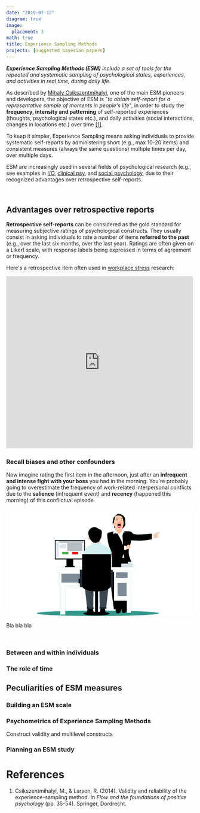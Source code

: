 ```yaml
---
date: "2019-07-12"
diagram: true
image:
  placement: 3
math: true
title: Experience Sampling Methods
projects: [suggested_bayesian_papers]
---
```


***Experience Sampling Methods (ESM)*** *include a set of tools for the repeated and systematic sampling of psychological states, experiences, and activities in real time, during daily life*.

As described by [Mihaly Csikszentmihalyi](https://www.researchgate.net/profile/Mihaly-Csikszentmihalyi), one of the main ESM pioneers and developers, the objective of ESM is "*to obtain self-report for a representative sample of moments in people's life*", in order to study the **frequency, intensity and patterning** of self-reported experiences (thoughts, psychological states etc.), and daily activities (social interactions, changes in locations etc.) over time [[1]](#references).

To keep it simpler, Experience Sampling means asking individuals to provide systematic self-reports by administering short (e.g., max 10-20 items) and consistent measures (always the same questions) multiple times per day, over multiple days.

ESM are increasingly used in several fields of psychological research (e.g., see examples in [I/O](https://wikipedia.com), [clinical psy](https://wikipedia.com), and [social psychology](https://wikipedia.com), due to their recognized advantages over retrospective self-reports.

<br>

## Advantages over retrospective reports

**Retrospective self-reports** can be considered as the gold standard for measuring subjective ratings of psychological constructs. They usually consist in asking individuals to rate a number of items **referred to the past** (e.g., over the last six months, over the last year). Ratings are often given on a Likert scale, with response labels being expressed in terms of agreement or frequency.

Here's a retrospective item often used in [workplace stress](https://lucamenghini.netlify.app/2019/07/12/stress-and-workplace-stress/) research:

<iframe src="https://docs.google.com/forms/d/e/1FAIpQLSfCom9uiHbaHruWx5K1tr3j5lNgs4Lid8xQJitVoHrNs76Rxg/viewform?embedded=true" width="500" height="460" frameborder="0" marginheight="0" marginwidth="0">

Loading...</iframe>

### Recall biases and other confounders

Now imagine rating the first item in the afternoon, just after an **infrequent and intense fight with your boss** you had in the morning. You're probably going to overestimate the frequency of work-related interpersonal conflicts due to the **salience** (infrequent event) and **recency** (happened this morning) of this conflictual episode.

![Interpersonal conflict at work](conflict.png)

Bla bla bla

<br>

### Between and within individuals

### The role of time

## Peculiarities of ESM measures

### Building an ESM scale

### Psychometrics of Experience Sampling Methods

Construct validity and multilevel constructs

### Planning an ESM study

# References

1.  Csikszentmihalyi, M., & Larson, R. (2014). Validity and reliability of the experience-sampling method. In *Flow and the foundations of positive psychology* (pp. 35-54). Springer, Dordrecht.
